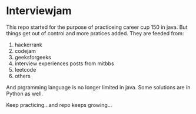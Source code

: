 Interviewjam
============

This repo started for the purpose of practiceing career cup 150 in java. But things
get out of control and more pratices added. They are feeded from:
1. hackerrank
2. codejam
3. geeksforgeeks
4. interview experiences posts from mitbbs
5. leetcode
6. others

And prgramming language is no longer limited in java.
Some solutions are in Python as well.



Keep practicing...and repo keeps growing...
